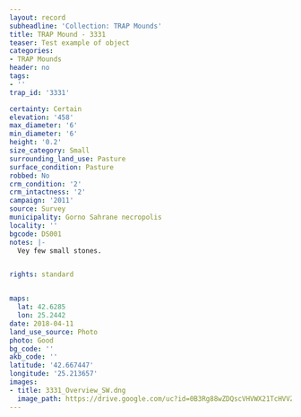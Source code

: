 ```yaml
---
layout: record
subheadline: 'Collection: TRAP Mounds'
title: TRAP Mound - 3331
teaser: Test example of object
categories:
- TRAP Mounds
header: no
tags:
- ''
trap_id: '3331'

certainty: Certain
elevation: '458'
max_diameter: '6'
min_diameter: '6'
height: '0.2'
size_category: Small
surrounding_land_use: Pasture
surface_condition: Pasture
robbed: No
crm_condition: '2'
crm_intactness: '2'
campaign: '2011'
source: Survey
municipality: Gorno Sahrane necropolis
locality: ''
bgcode: DS001
notes: |-
  Vey few small stones.


rights: standard


maps:
  lat: 42.6285
  lon: 25.2442
date: 2018-04-11
land_use_source: Photo
photo: Good
bg_code: ''
akb_code: ''
latitude: '42.667447'
longitude: '25.213657'
images:
- title: 3331_Overview_SW.dng
  image_path: https://drive.google.com/uc?id=0B3Rg88wZDQscVHVWX21TcHVVZVU
---
```

